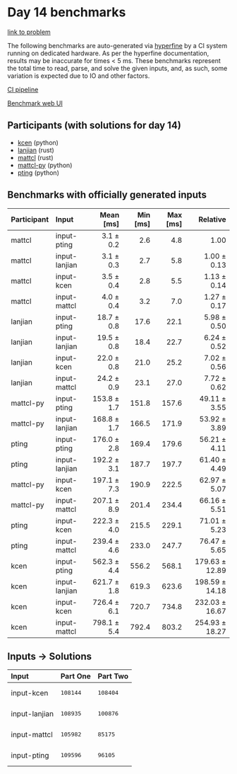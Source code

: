 # Day 14 benchmarks

[link to problem](https://adventofcode.com/2023/day/14)

The following benchmarks are auto-generated via
[hyperfine](https://github.com/sharkdp/hyperfine) by a CI system running on
dedicated hardware. As per the hyperfine documentation, results may be
inaccurate for times < 5 ms. These benchmarks represent the total time to read,
parse, and solve the given inputs, and, as such, some variation is expected due
to IO and other factors.

[CI pipeline](http://ci.papercode.net:8080/teams/main/pipelines/aoc2023)

[Benchmark web UI](https://aoc.ancalagon.black)


## Participants (with solutions for day 14)

- [kcen](https://github.com/kcen/aoc2023) (python)
- [lanjian](https://github.com/lanjian/aoc-2023) (rust)
- [mattcl](https://github.com/mattcl/aoc2023) (rust)
- [mattcl-py](https://github.com/mattcl/aoc2023-py) (python)
- [pting](https://github.com/pting/aoc2023) (python)


## Benchmarks with officially generated inputs

| Participant | Input | Mean [ms] | Min [ms] | Max [ms] | Relative |
|:---|:---|---:|---:|---:|---:|
| mattcl | input-pting | 3.1 ± 0.2 | 2.6 | 4.8 | 1.00 |
| mattcl | input-lanjian | 3.1 ± 0.3 | 2.7 | 5.8 | 1.00 ± 0.13 |
| mattcl | input-kcen | 3.5 ± 0.4 | 2.8 | 5.5 | 1.13 ± 0.14 |
| mattcl | input-mattcl | 4.0 ± 0.4 | 3.2 | 7.0 | 1.27 ± 0.17 |
| lanjian | input-pting | 18.7 ± 0.8 | 17.6 | 22.1 | 5.98 ± 0.50 |
| lanjian | input-lanjian | 19.5 ± 0.8 | 18.4 | 22.7 | 6.24 ± 0.52 |
| lanjian | input-kcen | 22.0 ± 0.8 | 21.0 | 25.2 | 7.02 ± 0.56 |
| lanjian | input-mattcl | 24.2 ± 0.9 | 23.1 | 27.0 | 7.72 ± 0.62 |
| mattcl-py | input-pting | 153.8 ± 1.7 | 151.8 | 157.6 | 49.11 ± 3.55 |
| mattcl-py | input-lanjian | 168.8 ± 1.7 | 166.5 | 171.9 | 53.92 ± 3.89 |
| pting | input-pting | 176.0 ± 2.8 | 169.4 | 179.6 | 56.21 ± 4.11 |
| pting | input-lanjian | 192.2 ± 3.1 | 187.7 | 197.7 | 61.40 ± 4.49 |
| mattcl-py | input-kcen | 197.1 ± 7.3 | 190.9 | 222.5 | 62.97 ± 5.07 |
| mattcl-py | input-mattcl | 207.1 ± 8.9 | 201.4 | 234.4 | 66.16 ± 5.51 |
| pting | input-kcen | 222.3 ± 4.0 | 215.5 | 229.1 | 71.01 ± 5.23 |
| pting | input-mattcl | 239.4 ± 4.6 | 233.0 | 247.7 | 76.47 ± 5.65 |
| kcen | input-pting | 562.3 ± 4.4 | 556.2 | 568.1 | 179.63 ± 12.89 |
| kcen | input-lanjian | 621.7 ± 1.8 | 619.3 | 623.6 | 198.59 ± 14.18 |
| kcen | input-kcen | 726.4 ± 6.1 | 720.7 | 734.8 | 232.03 ± 16.67 |
| kcen | input-mattcl | 798.1 ± 5.4 | 792.4 | 803.2 | 254.93 ± 18.27 |


## Inputs -> Solutions

| Input | Part One | Part Two |
|:---|:---|:---|
|input-kcen|<pre>108144</pre>|<pre>108404</pre>|
|input-lanjian|<pre>108935</pre>|<pre>100876</pre>|
|input-mattcl|<pre>105982</pre>|<pre>85175</pre>|
|input-pting|<pre>109596</pre>|<pre>96105</pre>|